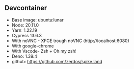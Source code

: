 ## Devcontainer

- Base image: ubuntu:lunar
- Node: 20.11.0
- Yarn: 1.22.19
- Cypress 13.6.3
- With noVNC - XFCE trough noVNC (http://localhost:6080)
- With google-chrome
- With Vscode- Zsh + Oh my zsh!
- Deno: 1.39.4
- github: https://github.com/zerdos/spike.land

